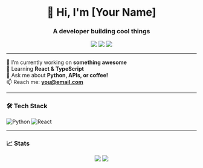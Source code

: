 <h1 align="center">👋 Hi, I'm [Your Name]</h1>
<h3 align="center">A developer building cool things</h3>

<p align="center">
  <a href="https://linkedin.com/in/you"><img src="https://img.shields.io/badge/LinkedIn-0077B5?style=flat&logo=linkedin"></a>
  <a href="https://twitter.com/you"><img src="https://img.shields.io/badge/Twitter-1DA1F2?style=flat&logo=twitter"></a>
  <img src="https://komarev.com/ghpvc/?username=yourusername">
</p>

---

🔭 I’m currently working on **something awesome**  
🌱 Learning **React & TypeScript**  
💬 Ask me about **Python, APIs, or coffee!**  
📫 Reach me: **you@email.com**

---

### 🛠️ Tech Stack
![Python](https://img.shields.io/badge/Python-3776AB?style=flat&logo=python&logoColor=white)
![React](https://img.shields.io/badge/React-61DAFB?style=flat&logo=react)

---

### 📈 Stats
<div align="center">
  <img src="https://github-readme-stats.vercel.app/api?username=yourusername&show_icons=true&theme=radical">
  <img src="https://github-readme-streak-stats.herokuapp.com/?user=yourusername">
</div>

